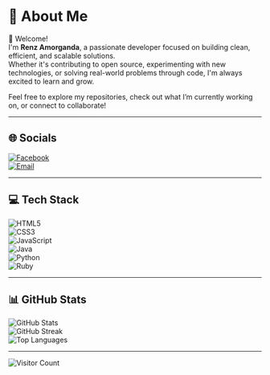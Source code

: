 # 💫 About Me

👋 Welcome!  
I'm **Renz Amorganda**, a passionate developer focused on building clean, efficient, and scalable solutions.  
Whether it's contributing to open source, experimenting with new technologies, or solving real-world problems through code, I'm always excited to learn and grow.  

Feel free to explore my repositories, check out what I’m currently working on, or connect to collaborate!

---

## 🌐 Socials

[![Facebook](https://img.shields.io/badge/Facebook-%231877F2.svg?style=for-the-badge&logo=facebook&logoColor=white)](https://facebook.com/renz.amorganda)  
[![Email](https://img.shields.io/badge/Email-D14836?style=for-the-badge&logo=gmail&logoColor=white)](mailto:renz.amorganda@sccpag.edu.ph)

---

## 💻 Tech Stack

![HTML5](https://img.shields.io/badge/html5-%23E34F26.svg?style=for-the-badge&logo=html5&logoColor=white)  
![CSS3](https://img.shields.io/badge/css3-%231572B6.svg?style=for-the-badge&logo=css3&logoColor=white)  
![JavaScript](https://img.shields.io/badge/javascript-%23323330.svg?style=for-the-badge&logo=javascript&logoColor=%23F7DF1E)  
![Java](https://img.shields.io/badge/java-%23ED8B00.svg?style=for-the-badge&logo=openjdk&logoColor=white)  
![Python](https://img.shields.io/badge/python-3670A0?style=for-the-badge&logo=python&logoColor=ffdd54)  
![Ruby](https://img.shields.io/badge/ruby-%23CC342D.svg?style=for-the-badge&logo=ruby&logoColor=white)

---

## 📊 GitHub Stats

![GitHub Stats](https://github-readme-stats.vercel.app/api?username=RenzAmorganda&theme=dark&hide_border=false&include_all_commits=false&count_private=false)  
![GitHub Streak](https://nirzak-streak-stats.vercel.app/?user=RenzAmorganda&theme=dark&hide_border=false)  
![Top Languages](https://github-readme-stats.vercel.app/api/top-langs/?username=RenzAmorganda&theme=dark&hide_border=false&layout=compact)

---

![Visitor Count](https://visitcount.itsvg.in/api?id=RenzAmorganda&icon=0&color=0)

<!-- Proudly created with GPRM ( https://gprm.itsvg.in ) -->
